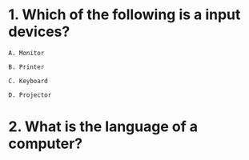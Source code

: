 # 1. Which of the following is a input devices?
   
    A. Monitor
	
    B. Printer 
	
    C. Keyboard
	
    D. Projector 

# 2. What is the language of a computer?

    
  

